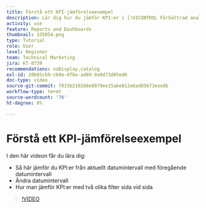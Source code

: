 ```yaml
---
title: Förstå ett KPI-jämförelseexempel
description: Lär dig hur du jämför KPI:er i [!UICONTROL Förbättrad analys] från det aktuella datumintervallet till ett tidigare datumintervall och hur du jämför KPI:er med två olika filter.
activity: use
feature: Reports and Dashboards
thumbnail: 335054.png
type: Tutorial
role: User
level: Beginner
team: Technical Marketing
jira: KT-8739
recommendations: noDisplay,catalog
exl-id: 28b85cb9-cb9e-4f0a-ad09-9a0d73d05ed0
doc-type: video
source-git-commit: f033b210268e8979ee15abe812e6ad85673eeedb
workflow-type: tm+mt
source-wordcount: '76'
ht-degree: 0%

---
```


# Förstå ett KPI-jämförelseexempel

I den här videon får du lära dig:

* Så här jämför du KPI:er från aktuellt datumintervall med föregående datumintervall
* Ändra datumintervall
* Hur man jämför KPI:er med två olika filter sida vid sida

>[!VIDEO](https://video.tv.adobe.com/v/335054/?quality=12&learn=on)
